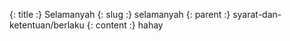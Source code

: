 {: title :} Selamanyah
{: slug :} selamanyah
{: parent :} syarat-dan-ketentuan/berlaku
{: content :} hahay
